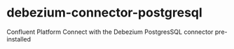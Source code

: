 # debezium-connector-postgresql

Confluent Platform Connect with the Debezium PostgresSQL connector pre-installed